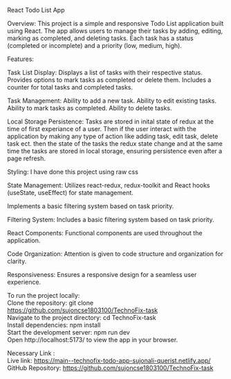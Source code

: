 React Todo List App

Overview:
This project is a simple and responsive Todo List application built using React. The app allows users to manage their tasks by adding, editing, marking as completed, and deleting tasks. Each task has a status (completed or incomplete) and a priority (low, medium, high).

Features:

Task List Display:
Displays a list of tasks with their respective status.
Provides options to mark tasks as completed or delete them.
Includes a counter for total tasks and completed tasks.

Task Management:
Ability to add a new task.
Ability to edit existing tasks.
Ability to mark tasks as completed.
Ability to delete tasks.

Local Storage Persistence:
Tasks are stored in inital state of redux at the time of first experiance of a user. Then if the user interact with the application by making any type of action like adding task, edit task, delete task ect. then the state of the tasks the redux state change and at the same time the tasks are stored in local storage, ensuring persistence even after a page refresh.

Styling:
I have done this project using raw css

State Management: Utilizes react-redux, redux-toolkit and React hooks (useState, useEffect) for state management.

Implements a basic filtering system based on task priority.

Filtering System:
Includes a basic filtering system based on task priority.

React Components:
Functional components are used throughout the application.

Code Organization:
Attention is given to code structure and organization for clarity.

Responsiveness: Ensures a responsive design for a seamless user experience.

To run the project locally:<br>
Clone the repository: git clone https://github.com/sujoncse1803100/TechnoFix-task<br>
Navigate to the project directory: cd TechnoFix-task<br>
Install dependencies: npm install<br>
Start the development server: npm run dev<br>
Open http://localhost:5173/ to view the app in your browser.<br>

Necessary Link :<br>
Live link: https://main--technofix-todo-app-sujonali-querist.netlify.app/<br>
GitHub Repository: https://github.com/sujoncse1803100/TechnoFix-task
